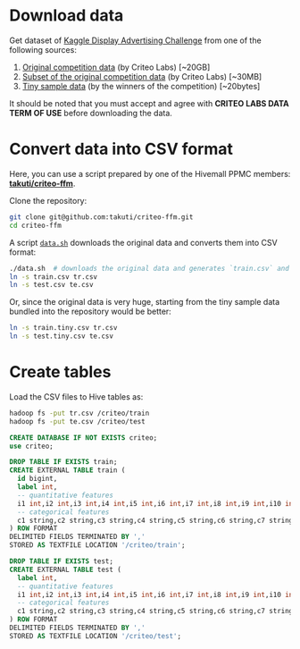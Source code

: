 <!--
  Licensed to the Apache Software Foundation (ASF) under one
  or more contributor license agreements.  See the NOTICE file
  distributed with this work for additional information
  regarding copyright ownership.  The ASF licenses this file
  to you under the Apache License, Version 2.0 (the
  "License"); you may not use this file except in compliance
  with the License.  You may obtain a copy of the License at

    http://www.apache.org/licenses/LICENSE-2.0

  Unless required by applicable law or agreed to in writing,
  software distributed under the License is distributed on an
  "AS IS" BASIS, WITHOUT WARRANTIES OR CONDITIONS OF ANY
  KIND, either express or implied.  See the License for the
  specific language governing permissions and limitations
  under the License.
-->

<!-- toc -->

# Download data

Get dataset of [Kaggle Display Advertising Challenge](https://www.kaggle.com/c/criteo-display-ad-challenge) from one of the following sources:

1. [Original competition data](http://labs.criteo.com/2014/02/kaggle-display-advertising-challenge-dataset/) (by Criteo Labs) [~20GB]
2. [Subset of the original competition data](http://labs.criteo.com/2014/02/dataset/) (by Criteo Labs) [~30MB]
3. [Tiny sample data](https://github.com/guestwalk/kaggle-2014-criteo) (by the winners of the competition) [~20bytes]

It should be noted that you must accept and agree with **CRITEO LABS DATA TERM OF USE** before downloading the data.

# Convert data into CSV format

Here, you can use a script prepared by one of the Hivemall PPMC members: **[takuti/criteo-ffm](https://github.com/takuti/criteo-ffm)**.

Clone the repository:

```sh
git clone git@github.com:takuti/criteo-ffm.git
cd criteo-ffm
```

A script [`data.sh`](https://github.com/takuti/criteo-ffm/blob/master/data.sh) downloads the original data and converts them into CSV format:

```sh
./data.sh  # downloads the original data and generates `train.csv` and `test.csv`
ln -s train.csv tr.csv
ln -s test.csv te.csv
```

Or, since the original data is very huge, starting from the tiny sample data bundled into the repository would be better:

```sh
ln -s train.tiny.csv tr.csv
ln -s test.tiny.csv te.csv
```

# Create tables

Load the CSV files to Hive tables as:

```sh
hadoop fs -put tr.csv /criteo/train
hadoop fs -put te.csv /criteo/test
```

```sql
CREATE DATABASE IF NOT EXISTS criteo;
use criteo;
```

```sql
DROP TABLE IF EXISTS train;
CREATE EXTERNAL TABLE train (
  id bigint,
  label int,
  -- quantitative features
  i1 int,i2 int,i3 int,i4 int,i5 int,i6 int,i7 int,i8 int,i9 int,i10 int,i11 int,i12 int,i13 int,
  -- categorical features
  c1 string,c2 string,c3 string,c4 string,c5 string,c6 string,c7 string,c8 string,c9 string,c10 string,c11 string,c12 string,c13 string,c14 string,c15 string,c16 string,c17 string,c18 string,c19 string,c20 string,c21 string,c22 string,c23 string,c24 string,c25 string,c26 string
) ROW FORMAT
DELIMITED FIELDS TERMINATED BY ','
STORED AS TEXTFILE LOCATION '/criteo/train';
```

```sql
DROP TABLE IF EXISTS test;
CREATE EXTERNAL TABLE test (
  label int,
  -- quantitative features
  i1 int,i2 int,i3 int,i4 int,i5 int,i6 int,i7 int,i8 int,i9 int,i10 int,i11 int,i12 int,i13 int,
  -- categorical features
  c1 string,c2 string,c3 string,c4 string,c5 string,c6 string,c7 string,c8 string,c9 string,c10 string,c11 string,c12 string,c13 string,c14 string,c15 string,c16 string,c17 string,c18 string,c19 string,c20 string,c21 string,c22 string,c23 string,c24 string,c25 string,c26 string
) ROW FORMAT
DELIMITED FIELDS TERMINATED BY ','
STORED AS TEXTFILE LOCATION '/criteo/test';
```